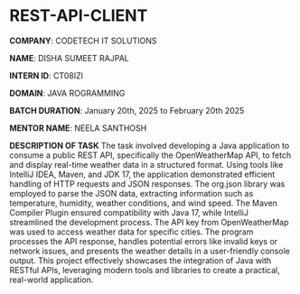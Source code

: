 # REST-API-CLIENT
**COMPANY**: CODETECH IT SOLUTIONS

**NAME**: DISHA SUMEET RAJPAL

**INTERN ID**: CT08IZI

**DOMAIN**: JAVA ROGRAMMING

**BATCH DURATION**: January 20th, 2025 to February 20th 2025

**MENTOR NAME**: NEELA SANTHOSH

**DESCRIPTION OF TASK**
The task involved developing a Java application to consume a public REST API, specifically the OpenWeatherMap API, to fetch and display real-time weather data in a structured format. Using tools like IntelliJ IDEA, Maven, and JDK 17, the application demonstrated efficient handling of HTTP requests and JSON responses. The org.json library was employed to parse the JSON data, extracting information such as temperature, humidity, weather conditions, and wind speed. The Maven Compiler Plugin ensured compatibility with Java 17, while IntelliJ streamlined the development process. The API key from OpenWeatherMap was used to access weather data for specific cities. The program processes the API response, handles potential errors like invalid keys or network issues, and presents the weather details in a user-friendly console output. This project effectively showcases the integration of Java with RESTful APIs, leveraging modern tools and libraries to create a practical, real-world application.
